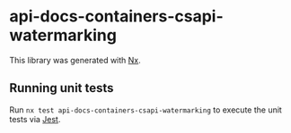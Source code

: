 # api-docs-containers-csapi-watermarking

This library was generated with [Nx](https://nx.dev).

## Running unit tests

Run `nx test api-docs-containers-csapi-watermarking` to execute the unit tests via [Jest](https://jestjs.io).
